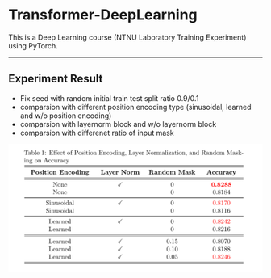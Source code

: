 # Transformer-DeepLearning

This is a Deep Learning course (NTNU Laboratory Training Experiment) using PyTorch.

---

## Experiment Result
* Fix seed with random initial train test split ratio 0.9/0.1
* comparsion with different position encoding type (sinusoidal, learned and w/o position encoding)
* comparsion with layernorm block and w/o layernorm block
* comparsion with differenet ratio of input mask

<p float="left">
  <img src="result/result.png" alt="Experiment Result" width="700" />
</p>
